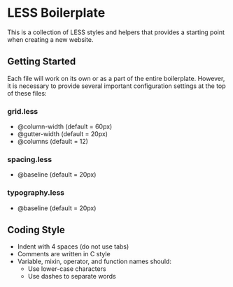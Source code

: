 # LESS Boilerplate

This is a collection of LESS styles and helpers that provides a starting point when creating a new website.

## Getting Started

Each file will work on its own or as a part of the entire boilerplate. However, it is necessary to provide several important configuration settings at the top of these files:

### grid.less

* @column-width (default = 60px)
* @gutter-width (default = 20px)
* @columns (default = 12)

### spacing.less

* @baseline (default = 20px)

### typography.less

* @baseline (default = 20px)

## Coding Style

* Indent with 4 spaces (do not use tabs)
* Comments are written in C style
* Variable, mixin, operator, and function names should:
    * Use lower-case characters
    * Use dashes to separate words